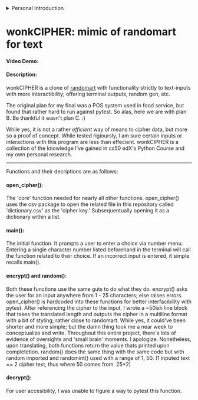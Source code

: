 <details>
  <summary>Personal Introduction</summary>
  
    hi, im wonkmanbad (wonkmangood on git). im a dude in North USA who flunked college twice and can barely concept basic
    maths. i originally went for a degree related to photography and was later diagnosed with a rare eye disorder that hindered
    my ability to really pursue that. i went again a few years later for a general degree in computer science but once again,
    flunked due to low motivation. while i did withdraw from college, i grew really passionate about programming and its related
    topics; specifically topics related to Security and Network Engineering. a good start in those fields was python and too which,
    i found cs50. its been an on and off journey with you guys. my git repo is private, but theres a significate 2 months gap from
    when i dropped interest in this class and finished it. and im glad to say, i more or less finished it.

    nonetheless, heres my final project! hope you enjoy and give me many A+'s.
</details>

# **wonkCIPHER**: mimic of randomart for text
#### **Video Demo**:  <URL HERE>
#### **Description**:
wonkCIPHER is a clone of [randomart](https://github.com/ansemjo/randomart) with functionality 
strictly to text-inputs with more interactibility; offering terminal outputs, random gen, etc.

The original plan for my final was a POS system used in food service, but found that rather hard to run against pytest. So alas, here we are with plan B. Be thankful it wasn't plan C.   :)

While yes, it is not a rather *efficient* way of means to cipher data, but more so a proof of concept. While tested rigioursly, I am sure certain inputs or interactions with this program are less than effecient. wonkCIPHER is a collection of the knowledge I've gained in cs50 edX's Python Course and my own personal research.


***

Functions and their decriptions are as follows:

#### **open_cipher():**
The 'core' function needed for nearly all other functions. open_cipher() uses the csv package to open the related file in this repository called 'dictionary.csv' as the 'cipher key.' Subsequentually opening it as a dictionary within a list.

#### **main():**
The initial function. It prompts a user to enter a choice via number menu. Entering a single character number listed beforehand in the terminal will call the function related to their choice. If an incorrect input is entered, it simple recalls main().


#### **encrypt() and random():**
Both these functions use the same guts to do what they do. encrypt() asks the user for an input anywhere from 1 - 25 characters; else raises errors. open_cipher() is hardcoded into these functions for better interfacibility with pytest. After referencing the cipher to the input, I wrote a ~50ish line block that takes the translated length and outputs the cipher in a multiline format with a bit of styling; rather close to randomart. While yes, it could've been shorter and more simple; but the damn thing took me a near week to conceptualize and write. Throughout this entire project, there's lots of evidence of oversights and 'small brain' moments. I apologize. Nonetheless, upon translating, both functions return the value thats printed upon completetion. random() does the same thing with the same code but with random imported and randomint() used with a range of 1, 50. (1 inputed text == 2 cipher text, thus where 50 comes from. 25*2)

#### **decrypt():**
For user accesibility, I was unable to figure a way to pytest this function.
